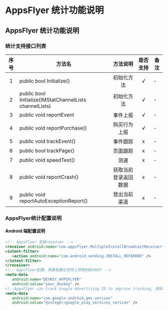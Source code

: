 # AppsFlyer 统计功能说明

## AppsFlyer 统计功能说明

### 统计支持接口列表

| 序号 | 方法名 | 方法说明 | 是否支持 | 备注 |
| :--: | -- |:-------: | :-----: | -- |
| 1 | public bool Initialize() | 初始化方法 | √ | - |
| 2 | public bool Initialize(IMStatChannelLists channelLists)  | 初始化方法 | √ | - |
| 3 | public void reportEvent | 事件上报 | √ | - |
| 4 | public void reportPurchase() | 购买行为上报 | √ | - |
| 5 | public void trackEvent() | 事件跟踪 | x | - |
| 6 | public bool trackPage() | 页面跟踪 | x | - |
| 7 | public void speedTest() | 测速 | x | - |
| 8 | public void reportCrash() | 获取当前登录返回数据 | x | - | 
| 9 | public void reportAutoExceptionReport() | 登出当前渠道 | x | - |


### AppsFlyer统计配置说明

 #### Android 端配置说明
 ``` xml
<!-- AppsFlyer 安装receiver -->
<receiver android:name="com.appsflyer.MultipleInstallBroadcastReceiver" android:exported="true">
<intent-filter>
    <action android:name="com.android.vending.INSTALL_REFERRER" />
</intent-filter>
</receiver>
<!-- Appsflyer配置，需要配置在官网上获取的DEVKEY --> 
 <meta-data
    android:name="DEVKEY_APPSFLYER"
    android:value="your_devkey" />
<!--AppsFlyer can track Google Advertising ID to improve tracking, 假如项目需要，需要添加以下配置，详细参考Android AppsFlyer说明文档3.4节 -->
<meta-data 
    android:name="com.google.android.gms.version"
    android:value="@integer/google_play_services_version" />
 ```